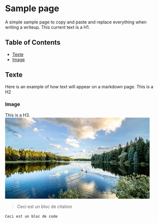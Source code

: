 # Sample page
A simple sample page to copy and paste and replace everything when writing a writeup. This current text is a H1.

## Table of Contents
- [Texte](#texte)
- [Image](#image)

## Texte
Here is an example of how text will appear on a markdown page. This is a H2

### Image
This is a H3.
![Image usage example](img/test.jpg)

> Ceci est un bloc de citation

`Ceci est un bloc de code `